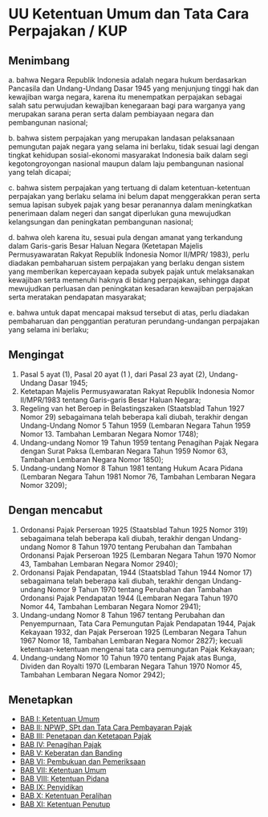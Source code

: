 # UU Ketentuan Umum dan Tata Cara Perpajakan / KUP

## Menimbang

a. bahwa Negara Republik Indonesia adalah negara hukum berdasarkan Pancasila dan
   Undang-Undang Dasar 1945 yang menjunjung tinggi hak dan kewajiban warga
   negara, karena itu menempatkan perpajakan sebagai salah satu perwujudan
   kewajiban kenegaraan bagi para warganya yang merupakan sarana peran serta
   dalam pembiayaan negara dan pembangunan nasional;

b. bahwa sistem perpajakan yang merupakan landasan pelaksanaan pemungutan pajak
   negara yang selama ini berlaku, tidak sesuai lagi dengan tingkat kehidupan
   sosial-ekonomi masyarakat Indonesia baik dalam segi kegotongroyongan nasional
   maupun dalam laju pembangunan nasional yang telah dicapai;

c. bahwa sistem perpajakan yang tertuang di dalam ketentuan-ketentuan perpajakan
   yang berlaku selama ini belum dapat menggerakkan peran serta semua lapisan
   subyek pajak yang besar peranannya dalam meningkatkan penerimaan dalam negeri
   dan sangat diperlukan guna mewujudkan kelangsungan dan peningkatan
   pembangunan nasional;

d. bahwa oleh karena itu, sesuai pula dengan amanat yang terkandung dalam
   Garis-garis Besar Haluan Negara (Ketetapan Majelis Permusyawaratan Rakyat
   Republik Indonesia Nomor II/MPR/ 1983), perlu diadakan pembaharuan sistem
   perpajakan yang berlaku dengan sistem yang memberikan kepercayaan kepada
   subyek pajak untuk melaksanakan kewajiban serta memenuhi haknya di bidang
   perpajakan, sehingga dapat mewujudkan perluasan dan peningkatan kesadaran
   kewajiban perpajakan serta meratakan pendapatan masyarakat;

e. bahwa untuk dapat mencapai maksud tersebut di atas, perlu diadakan
   pembaharuan dan penggantian peraturan perundang-undangan perpajakan yang
   selama ini berlaku;

## Mengingat

1. Pasal 5 ayat (1), Pasal 20 ayat (1 ), dari Pasal 23 ayat (2), Undang-Undang
   Dasar 1945;
2. Ketetapan Majelis Permusyawaratan Rakyat Republik Indonesia Nomor II/MPR/1983
   tentang Garis-garis Besar Haluan Negara;
3. Regeling van het Beroep in Belastingszaken (Staatsblad Tahun 1927 Nomor 29)
   sebagaimana telah beberapa kali diubah, terakhir dengan Undang-Undang
   Nomor 5 Tahun 1959 (Lembaran Negara Tahun 1959 Nomor 13. Tambahan Lembaran
   Negara Nomor 1748);
4. Undang-undang Nomor 19 Tahun 1959 tentang Penagihan Pajak Negara dengan Surat
   Paksa (Lembaran Negara Tahun 1959 Nomor 63, Tambahan Lembaran Negara
   Nomor 1850);
5. Undang-undang Nomor 8 Tahun 1981 tentang Hukum Acara Pidana (Lembaran Negara
   Tahun 1981 Nomor 76, Tambahan Lembaran Negara Nomor 3209);

## Dengan mencabut

1. Ordonansi Pajak Perseroan 1925 (Staatsblad Tahun 1925 Nomor 319) sebagaimana
   telah beberapa kali diubah, terakhir dengan Undang-undang Nomor 8 Tahun 1970
   tentang Perubahan dan Tambahan Ordonansi Pajak Perseroan 1925
   (Lembaran Negara Tahun 1970 Nomor 43, Tambahan Lembaran Negara Nomor 2940);
2. Ordonansi Pajak Pendapatan, 1944 (Staatsblad Tahun 1944 Nomor 17) sebagaimana
   telah beberapa kali diubah, terakhir dengan Undang-undang Nomor 9 Tahun 1970
   tentang Perubahan dan Tambahan Ordonansi Pajak Pendapatan 1944
   (Lembaran Negara Tahun 1970 Nomor 44, Tambahan Lembaran Negara Nomor 2941);
3. Undang-undang Nomor 8 Tahun 1967 tentang Perubahan dan Penyempurnaan, Tata
   Cara Pemungutan Pajak Pendapatan 1944, Pajak Kekayaan 1932, dan Pajak
   Perseroan 1925 (Lembaran Negara Tahun 1967 Nomor 18, Tambahan Lembaran Negara
   Nomor 2827); kecuali ketentuan-ketentuan mengenai tata cara pemungutan
   Pajak Kekayaan;
4. Undang-undang Nomor 10 Tahun 1970 tentang Pajak atas Bunga, Dividen dan
   Royalti 1970 (Lembaran Negara Tahun 1970 Nomor 45, Tambahan Lembaran Negara
   Nomor 2942);

## Menetapkan

* [BAB I: Ketentuan Umum](Bab_01)
* [BAB II: NPWP, SPt dan Tata Cara Pembayaran Pajak](Bab_02)
* [BAB III: Penetapan dan Ketetapan Pajak](Bab_03)
* [BAB IV: Penagihan Pajak](Bab_04)
* [BAB V: Keberatan dan Banding](Bab_05)
* [BAB VI: Pembukuan dan Pemeriksaan](Bab_06)
* [BAB VII: Ketentuan Umum](Bab_07)
* [BAB VIII: Ketentuan Pidana](Bab_08)
* [BAB IX: Penyidikan](Bab_09)
* [BAB X: Ketentuan Peralihan](Bab_10)
* [BAB XI: Ketentuan Penutup](Bab_11)
